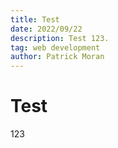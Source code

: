 ```yaml
---
title: Test
date: 2022/09/22
description: Test 123.
tag: web development
author: Patrick Moran
---
```


# Test

123
